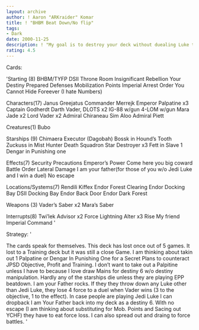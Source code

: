 ```yaml
---
layout: archive
author: ! Aaron "ARKraider" Komar
title: ! "BHBM Beat Down/No flip"
tags:
- Dark
date: 2000-11-25
description: ! "My goal is to destroy your deck without duealing Luke through beat down and to remove cards from your deck.	If You throw Luke down I will have enough cards on Insignificant Rebellion to win the duel."
rating: 4.5
---
```

Cards: 

'Starting (8)
BHBM/TYFP
DSII Throne Room
Insignificant Rebellion
Your Destiny
Prepared Defenses
Mobilization Points
Imperial Arrest Order
You Cannot Hide Foreever (I hate Numbers)

Characters(17)
Janus Greejatus
Commander Merrejk
Emperor Palpatine x3
Captain Godherdt
Darth Vader, DLOTS x2
IG-88 w/gun
4-LOM w/gun
Mara Jade x2
Lord Vader x2
Admiral Chiraneau
Sim Aloo
Admiral Piett

Creatures(1)
Bubo

Starships (9)
Chimaera
Executor (Dagobah)
Bossk in Hound’s Tooth
Zuckuss in Mist Hunter
Death Squadron Star Destroyer x3
Fett in Slave 1
Dengar in Punishing one

Effects(7)
Security Precautions
Emperor’s Power
Come here you big coward
Battle Order
Lateral Damage
I am your father(for those of you w/o Jedi Luke and I win a duel)
No escape

Locations/Systems(7)
Rendili
Kiffex
Endor Forest Clearing
Endor Docking Bay
DSII Docking Bay
Endor Back Door
Endor Dark Forest

Weapons (3)
Vader’s Saber x2
Mara’s Saber

Interrupts(8)
Twi’lek Advisor x2
Force Lightning
Alter x3
Rise My friend
Imperial Command '

Strategy: '

The cards speak for themselves.  This deck has lost once out of 5 games.  It lost to a Training deck but it was still a close Game.  I am thinking about takin out 1 Palpatine or Dengar In Punishing One for a Secret Plans to counteract JPSD Objective, Profit and Training.  I don’t want to take out a Palpitine unless I have to because I love draw Mains for destiny 6 w/o destiny manipulation.  Hardly any of the starships die unless they are playing EPP beatdown.  I am your Father rocks.  If they they throw down any Luke other than Jedi Luke, they lose 4 force to a duel when Vader wins (3 to the objective, 1 to the effect).	In case people are playing Jedi Luke I can dropback I am Your Father back into my deck as a destiny 6. With no escape (I am thinking about substituting for Mob. Points and Sacing out YCHF) they have to eat force loss.  I can also spread out and draing to force battles.  '